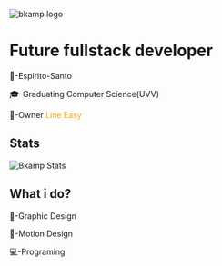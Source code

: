 ![bkamp logo](https://i.imgur.com/RqzvxYI.png)

# Future fullstack developer
<p>🚩-Espirito-Santo</p>
<p>🎓-Graduating Computer Science(UVV)</p>
<p>🧡-Owner <a taget="_blank" style="text-decoration: none; color: orange;" href="https://line-easy.com">Line Easy</a><p>

## Stats

![Bkamp Stats](https://github-readme-stats.vercel.app/api?username=bkampdev&hide=contribs,prs&show_icons=true&theme=tokyonight&)

## What i do?
<p>🎨-Graphic Design</p>
<p>🎥-Motion Design</p>
<p>💻-Programing</p>
